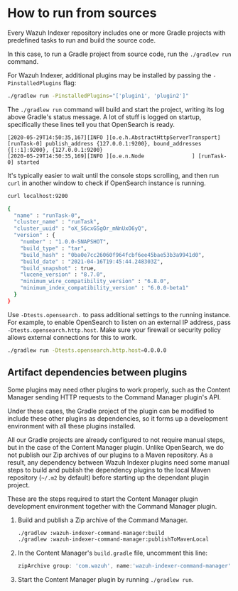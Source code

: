 # How to run from sources

Every Wazuh Indexer repository includes one or more Gradle projects with predefined tasks to run and build the source code.

In this case, to run a Gradle project from source code, run the `./gradlew run` command.

For Wazuh Indexer, additional plugins may be installed by passing the `-PinstalledPlugins` flag:

```bash
./gradlew run -PinstalledPlugins="['plugin1', 'plugin2']"
```

The `./gradlew run` command will build and start the project, writing its log above Gradle's status message. A lot of stuff is logged on startup, specifically these lines tell you that OpenSearch is ready.

```
[2020-05-29T14:50:35,167][INFO ][o.e.h.AbstractHttpServerTransport] [runTask-0] publish_address {127.0.0.1:9200}, bound_addresses {[::1]:9200}, {127.0.0.1:9200}
[2020-05-29T14:50:35,169][INFO ][o.e.n.Node               ] [runTask-0] started
```

It's typically easier to wait until the console stops scrolling, and then run `curl` in another window to check if OpenSearch instance is running.

```bash
curl localhost:9200

{
  "name" : "runTask-0",
  "cluster_name" : "runTask",
  "cluster_uuid" : "oX_S6cxGSgOr_mNnUxO6yQ",
  "version" : {
    "number" : "1.0.0-SNAPSHOT",
    "build_type" : "tar",
    "build_hash" : "0ba0e7cc26060f964fcbf6ee45bae53b3a9941d0",
    "build_date" : "2021-04-16T19:45:44.248303Z",
    "build_snapshot" : true,
    "lucene_version" : "8.7.0",
    "minimum_wire_compatibility_version" : "6.8.0",
    "minimum_index_compatibility_version" : "6.0.0-beta1"
  }
}
```

Use `-Dtests.opensearch.` to pass additional settings to the running instance. For example, to enable OpenSearch to listen on an external IP address, pass `-Dtests.opensearch.http.host`. Make sure your firewall or security policy allows external connections for this to work.

```bash
./gradlew run -Dtests.opensearch.http.host=0.0.0.0
```

## Artifact dependencies between plugins

Some plugins may need other plugins to work properly, such as the Content Manager sending HTTP requests to the Command Manager plugin's API.

Under these cases, the Gradle project of the plugin can be modified to include these other plugins as dependencies, so it forms up a development environment with all these plugins installed.

All our Gradle projects are already configured to not require manual steps, but in the case of the Content Manager plugin. Unlike OpenSearch, we do not publish our Zip archives of our plugins to a Maven repository. As a result, any dependency between Wazuh Indexer plugins need some manual steps to build and publish the dependency plugins to the local Maven repository (`~/.m2` by default) before starting up the dependant plugin project.

These are the steps required to start the Content Manager plugin development environment together with the Command Manager plugin.

1. Build and publish a Zip archive of the Command Manager.
    ```bash
    ./gradlew :wazuh-indexer-command-manager:build
    ./gradlew :wazuh-indexer-command-manager:publishToMavenLocal
    ```
2. In the Content Manager's `build.gradle` file, uncomment this line:
    ```groovy
    zipArchive group: 'com.wazuh', name:'wazuh-indexer-command-manager', version: "${wazuh_version}.${revision}"
    ```
3. Start the Content Manager plugin by running `./gradlew run`.
